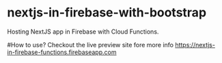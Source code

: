 # nextjs-in-firebase-with-bootstrap
Hosting NextJS app in Firebase with Cloud Functions.

#How to use?
Checkout the live preview site fore more info https://nextjs-in-firebase-functions.firebaseapp.com
